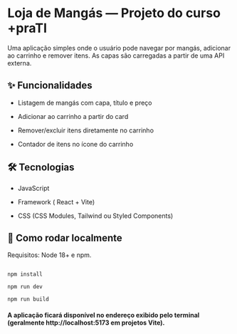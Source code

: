 # Loja de Mangás — Projeto do curso +praTI

Uma aplicação simples onde o usuário pode navegar por mangás, adicionar ao carrinho e remover itens. As capas são carregadas a partir de uma API externa.

## ✨ Funcionalidades

- Listagem de mangás com capa, título e preço

- Adicionar ao carrinho a partir do card

- Remover/excluir itens diretamente no carrinho

- Contador de itens no ícone do carrinho



## 🛠️ Tecnologias


- JavaScript

- Framework ( React + Vite)

- CSS (CSS Modules, Tailwind ou Styled Components)


## 🚀 Como rodar localmente

Requisitos: Node 18+ e npm.
```lang

npm install

npm run dev

npm run build

```


#### A aplicação ficará disponível no endereço exibido pelo terminal (geralmente http://localhost:5173 em projetos Vite).
